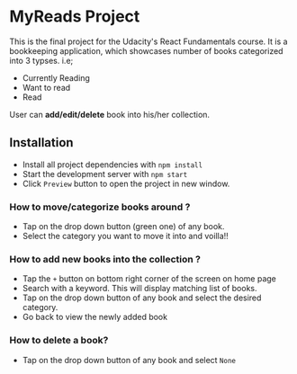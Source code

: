 # MyReads Project

This is the final project for the Udacity's React Fundamentals course. 
It is a bookkeeping application, which showcases number of books categorized into
3 typses. i.e;
  - Currently Reading
  - Want to read
  - Read

User can **add/edit/delete** book into his/her collection.

## Installation

* Install all project dependencies with `npm install`
* Start the development server with `npm start`
* Click `Preview` button to open the project in new window. 


### How to move/categorize books around ?
 - Tap on the drop down button (green one) of any book.
 - Select the category you want to move it into and voilla!!
 
### How to add new books into the collection ?
 - Tap the `+` button on bottom right corner of the screen on home page
 - Search with a keyword. This will display matching list of books.
 - Tap on the drop down button of any book and select the desired category.
 - Go back to view the newly added book
 
 ### How to delete a book?
   - Tap on the drop down button of any book and select `None`

